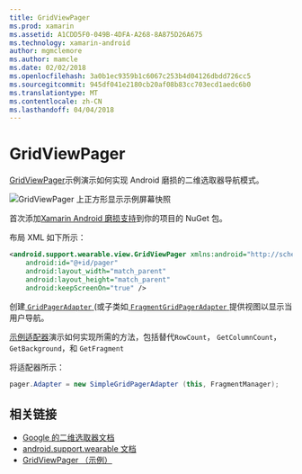 ```yaml
---
title: GridViewPager
ms.prod: xamarin
ms.assetid: A1CDD5F0-049B-4DFA-A268-8A875D26A675
ms.technology: xamarin-android
author: mgmclemore
ms.author: mamcle
ms.date: 02/02/2018
ms.openlocfilehash: 3a0b1ec9359b1c6067c253b4d04126dbdd726cc5
ms.sourcegitcommit: 945df041e2180cb20af08b83cc703ecd1aedc6b0
ms.translationtype: MT
ms.contentlocale: zh-CN
ms.lasthandoff: 04/04/2018
---
```

# <a name="gridviewpager"></a>GridViewPager

[GridViewPager](https://developer.xamarin.com/samples/GridViewPager/)示例演示如何实现 Android 磨损的二维选取器导航模式。

![GridViewPager 上正方形显示示例屏幕快照](gridviewpager-images/gridviewpager.png)

首次添加[Xamarin Android 磨损支持](http://www.nuget.org/packages/Xamarin.Android.Wear/)到你的项目的 NuGet 包。

布局 XML 如下所示：

```xml
<android.support.wearable.view.GridViewPager xmlns:android="http://schemas.android.com/apk/res/android"
    android:id="@+id/pager"
    android:layout_width="match_parent"
    android:layout_height="match_parent"
    android:keepScreenOn="true" />
```

创建[ `GridPagerAdapter` ](http://developer.android.com/reference/android/support/wearable/view/GridPagerAdapter.html) (或子类如[ `FragmentGridPagerAdapter` ](http://developer.android.com/reference/android/support/wearable/view/FragmentGridPagerAdapter.html)提供视图以显示当用户导航。

[示例适配器](https://github.com/xamarin/monodroid-samples/blob/master/wear/GridViewPager/GridViewPager/SimpleGridPagerAdapter.cs)演示如何实现所需的方法，包括替代`RowCount`， `GetColumnCount`， `GetBackground`，和 `GetFragment`

将适配器所示：

```csharp
pager.Adapter = new SimpleGridPagerAdapter (this, FragmentManager);
```



## <a name="related-links"></a>相关链接

- [Google 的二维选取器文档](https://developer.android.com/training/wearables/ui/2d-picker.html)
- [android.support.wearable 文档](https://developer.android.com/reference/android/support/wearable/view/package-summary.html)
- [GridViewPager （示例）](https://developer.xamarin.com/samples/GridViewPager/)
